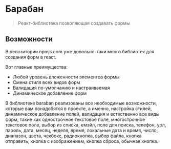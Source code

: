 # Барабан

> Реакт-библиотека позволяющая создавать формы

## Возможности

В репозитории npmjs.com уже довольно-таки много библиотек для создания форм в react. 

Вот главные преимущества:
- Любой уровень вложенности элементов формы
- Смена стиля всех видов форм
- Валидация по-умолчанию и настраиваемая
- Динамическое добавление форм

В библиотеке baraban реализованы все необходимые возможности, которые вам понадобятся в проекте, а именно, настройка стилей, динамическое добавление полей, валидация и естественно все виды форм, такие как однострочное текстовое поле, многострочное текстовое поле, выбор из списка, емэйл, поле для поиска, телефон, урл, пароль, дата, месяц, неделя, время, локальные дата и время, число, диапазон, цвета, чекбокс, радиокнопка, выбор файла, кнопка отправить, кнопка с изображением, кнопка сброса, обычная кнопка.
